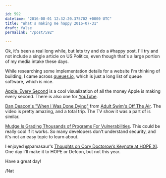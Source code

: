 ```yaml
---

id: 592
datetime: "2016-08-01 12:32:20.375702 +0000 UTC"
title: "What's making me happy 2016-07-31"
draft: false
permalink: "/post/592"

---
```


Ok, it's been a real long while, but lets try and do a #happy post. I'll try and not include a single article on US Politics, even though that's a large portion of my media intake these days.

While researching some implementation details for a website I'm thinking of building, I came across [queues.io](http://queues.io/), which is  just a long list of queue software, which is nice.

[Apple, Every Second](http://www.everysecond.io/apple/) is a cool visualization of all the money Apple is making every second. There is also one for [YouTube](http://www.everysecond.io/youtube/).

[Dan Deacon's "When I Was Done Dying"](https://www.youtube.com/watch?v=TuJqUvBj4rE&feature=youtu.be) from [Adult Swim's Off The Air](https://en.wikipedia.org/wiki/Off_the_Air_(TV_series)). The video is pretty amazing, and a total trip. The TV show it was a part of is similar. 

[Mudge Is Grading Thousands of Programs For Vulnerabilities](https://theintercept.com/2016/07/29/a-famed-hacker-is-grading-thousands-of-programs-and-may-revolutionize-software-in-the-process/). This could be really cool if it works. So many developers don't understand security, and it's not an easy topic to learn about.

I enjoyed @pamasaur's [Thoughts on Cory Doctorow’s Keynote at HOPE XI](http://thewebivore.com/thoughts-on-cory-doctorows-keynote-at-hope-xi/). One day I'll make it to HOPE or Defcon, but not this year.

Have a great day!

/Nat
